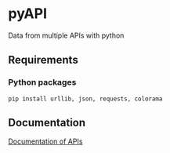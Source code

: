 # pyAPI
Data from multiple APIs with python

## Requirements  
### Python packages  
```
pip install urllib, json, requests, colorama
```

## Documentation  
[Documentation of APIs](doc/apisDoc.md)